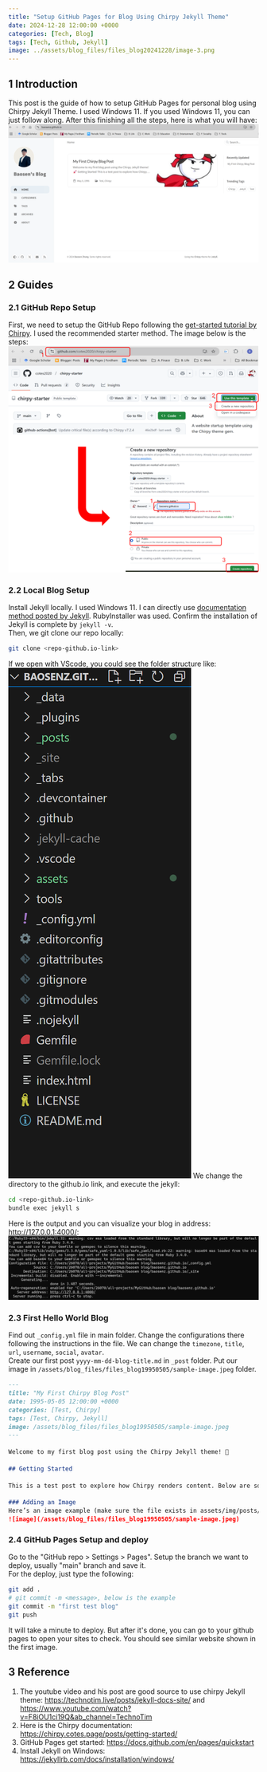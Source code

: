 ```yaml
---
title: "Setup GitHub Pages for Blog Using Chirpy Jekyll Theme"
date: 2024-12-28 12:00:00 +0000
categories: [Tech, Blog]
tags: [Tech, Github, Jekyll]
image: ../assets/blog_files/files_blog20241228/image-3.png
---
```



## 1 Introduction

This post is the guide of how to setup GitHub Pages for personal blog using Chirpy Jekyll Theme. I used Windows 11. If you used Windows 11, you can just follow along. After this finishing all the steps, here is what you will have:  
![alt text](../assets/blog_files/files_blog20241228/image-3.png)

## 2 Guides

### 2.1 GitHub Repo Setup

First, we need to setup the GitHub Repo following the [get-started tutorial by Chirpy](https://chirpy.cotes.page/posts/getting-started/). I used the recommended starter method. The image below is the steps:
![alt text](../assets/blog_files/files_blog20241228/image.png)

### 2.2 Local Blog Setup

Install Jekyll locally. I used Windows 11. I can directly use [documentation method posted by Jekyll](https://jekyllrb.com/docs/installation/windows/). RubyInstaller was used. Confirm the installation of Jekyll is complete by `jekyll -v`.   
Then, we git clone our repo locally:
```bash
git clone <repo-github.io-link>
```
If we open with VScode, you could see the folder structure like:
![alt text](../assets/blog_files/files_blog20241228/image-1.png)
We change the directory to the github.io link, and execute the jekyll:
```bash
cd <repo-github.io-link>
bundle exec jekyll s
```
Here is the output and you can visualize your blog in address: http://127.0.0.1:4000/:
![alt text](../assets/blog_files/files_blog20241228/image-2.png)

### 2.3 First Hello World Blog

Find out `_config.yml` file in main folder. Change the configurations there following the instructions in the file. We can change the `timezone`, `title`, `url`, `username`, `social`, `avatar`.  
Create our first post `yyyy-mm-dd-blog-title.md` in `_post` folder.  Put our image in `/assets/blog_files/files_blog19950505/sample-image.jpeg` folder. 

```markdown
---
title: "My First Chirpy Blog Post"
date: 1995-05-05 12:00:00 +0000
categories: [Test, Chirpy]
tags: [Test, Chirpy, Jekyll]
image: /assets/blog_files/files_blog19950505/sample-image.jpeg
---

Welcome to my first blog post using the Chirpy Jekyll theme! 🚀

## Getting Started

This is a test post to explore how Chirpy renders content. Below are some features you can use in your posts:

### Adding an Image
Here’s an image example (make sure the file exists in assets/img/posts/):
![image](/assets/blog_files/files_blog19950505/sample-image.jpeg)
```

### 2.4 GitHub Pages Setup and deploy
Go to the "GitHub repo > Settings > Pages". Setup the branch we want to deploy, usually "main" branch and save it.   
For the deploy, just type the following:
```bash
git add .
# git commit -m <message>, below is the example
git commit -m "first test blog"
git push
```
It will take a minute to deploy. But after it's done, you can go to your github pages to open your sites to check. You should see similar website shown in the first image. 

## 3 Reference
1. The youtube video and his post are good source to use chirpy Jekyll theme: https://technotim.live/posts/jekyll-docs-site/ and https://www.youtube.com/watch?v=F8iOU1ci19Q&ab_channel=TechnoTim
2. Here is the Chirpy documentation: https://chirpy.cotes.page/posts/getting-started/
3. GitHub Pages get started: https://docs.github.com/en/pages/quickstart
4. Install Jekyll on Windows: https://jekyllrb.com/docs/installation/windows/


